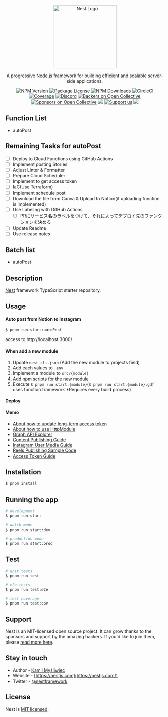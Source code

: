 <p align="center">
  <a href="http://nestjs.com/" target="blank"><img src="https://nestjs.com/img/logo-small.svg" width="200" alt="Nest Logo" /></a>
</p>

[circleci-image]: https://img.shields.io/circleci/build/github/nestjs/nest/master?token=abc123def456
[circleci-url]: https://circleci.com/gh/nestjs/nest

  <p align="center">A progressive <a href="http://nodejs.org" target="_blank">Node.js</a> framework for building efficient and scalable server-side applications.</p>
    <p align="center">
<a href="https://www.npmjs.com/~nestjscore" target="_blank"><img src="https://img.shields.io/npm/v/@nestjs/core.svg" alt="NPM Version" /></a>
<a href="https://www.npmjs.com/~nestjscore" target="_blank"><img src="https://img.shields.io/npm/l/@nestjs/core.svg" alt="Package License" /></a>
<a href="https://www.npmjs.com/~nestjscore" target="_blank"><img src="https://img.shields.io/npm/dm/@nestjs/common.svg" alt="NPM Downloads" /></a>
<a href="https://circleci.com/gh/nestjs/nest" target="_blank"><img src="https://img.shields.io/circleci/build/github/nestjs/nest/master" alt="CircleCI" /></a>
<a href="https://coveralls.io/github/nestjs/nest?branch=master" target="_blank"><img src="https://coveralls.io/repos/github/nestjs/nest/badge.svg?branch=master#9" alt="Coverage" /></a>
<a href="https://discord.gg/G7Qnnhy" target="_blank"><img src="https://img.shields.io/badge/discord-online-brightgreen.svg" alt="Discord"/></a>
<a href="https://opencollective.com/nest#backer" target="_blank"><img src="https://opencollective.com/nest/backers/badge.svg" alt="Backers on Open Collective" /></a>
<a href="https://opencollective.com/nest#sponsor" target="_blank"><img src="https://opencollective.com/nest/sponsors/badge.svg" alt="Sponsors on Open Collective" /></a>
  <a href="https://paypal.me/kamilmysliwiec" target="_blank"><img src="https://img.shields.io/badge/Donate-PayPal-ff3f59.svg"/></a>
    <a href="https://opencollective.com/nest#sponsor"  target="_blank"><img src="https://img.shields.io/badge/Support%20us-Open%20Collective-41B883.svg" alt="Support us"></a>
  <a href="https://twitter.com/nestframework" target="_blank"><img src="https://img.shields.io/twitter/follow/nestframework.svg?style=social&label=Follow"></a>
</p>
  <!--[![Backers on Open Collective](https://opencollective.com/nest/backers/badge.svg)](https://opencollective.com/nest#backer)
  [![Sponsors on Open Collective](https://opencollective.com/nest/sponsors/badge.svg)](https://opencollective.com/nest#sponsor)-->

## Function List
- autoPost

## Remaining Tasks for autoPost

- [ ] Deploy to Cloud Functions using GitHub Actions
- [ ] Implement posting Stories
- [ ] Adjust Linter & Formatter
- [ ] Prepare Cloud Scheduler
- [ ] Implement to get access token
- [ ] IaC(Use Terraform)
- [ ] Implement schedule post
- [ ] Download the file from Canva & Upload to Notion(if uploading function is implemented)
- [ ] Use Labeling with GitHub Actions
  - [ ] PRにサービス名のラベルをつけて、それによってデプロイ先のファンクションを決める
- [ ] Update Readme
- [ ] Use release notes

## Batch list

- autoPost

## Description

[Nest](https://github.com/nestjs/nest) framework TypeScript starter repository.

## Usage

#### Auto post from Notion to Instagram

```bash
$ pnpm run start:autoPost
```

access to http://localhost:3000/

#### When add a new module

1. Update `nest-cli.json` (Add the new module to projects field)
2. Add each values to `.env`
3. Implement a module to `src/{module}`
4. Add npm scripts for the new module
5. Execute `$ pnpm run start:{module}`(`$ pnpm run start:{module}:gdf` uses function framework \*Requires every build process)

#### Deploy

#### Memo

- [About how to update long-term access token](https://zenn.dev/yamatoiizuka/articles/f2272e2ecea15d)
- [About how to use HttpModule](https://docs.nestjs.com/techniques/http-module)
- [Graph API Explorer](https://developers.facebook.com/tools/explorer/)
- [Content Publishing Guide](https://developers.facebook.com/docs/instagram-api/guides/content-publishing?locale=ja_JP#--------3)
- [Instagram User Media Guide](https://developers.facebook.com/docs/instagram-api/reference/ig-user/media#-----)
- [Reels Publishing Sample Code](https://github.com/fbsamples/reels_publishing_apis/blob/main/insta_reels_publishing_api_sample/index.js)
- [Access Token Guide](https://developers.facebook.com/docs/facebook-login/guides/access-tokens#usertokens)

## Installation

```bash
$ pnpm install
```

## Running the app

```bash
# development
$ pnpm run start

# watch mode
$ pnpm run start:dev

# production mode
$ pnpm run start:prod
```

## Test

```bash
# unit tests
$ pnpm run test

# e2e tests
$ pnpm run test:e2e

# test coverage
$ pnpm run test:cov
```

## Support

Nest is an MIT-licensed open source project. It can grow thanks to the sponsors and support by the amazing backers. If you'd like to join them, please [read more here](https://docs.nestjs.com/support).

## Stay in touch

- Author - [Kamil Myśliwiec](https://kamilmysliwiec.com)
- Website - [https://nestjs.com](https://nestjs.com/)
- Twitter - [@nestframework](https://twitter.com/nestframework)

## License

Nest is [MIT licensed](LICENSE).
